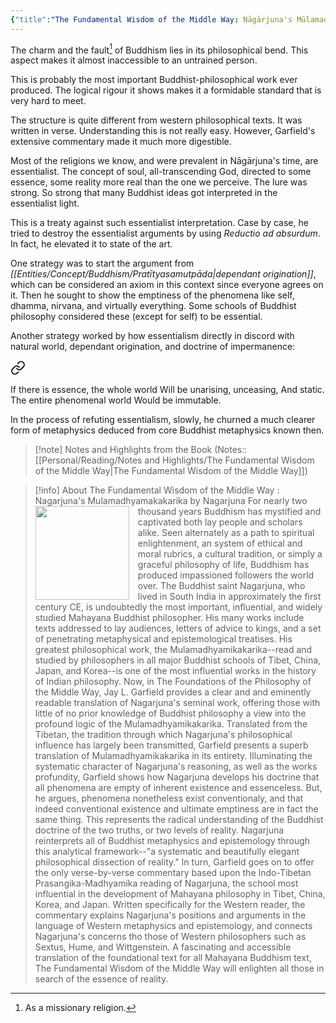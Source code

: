 ```yaml
---
{"title":"The Fundamental Wisdom of the Middle Way: Nāgārjuna's Mūlamadhyamakakārikā","aliases":["Mūlamadhyamakakārikā"],"created":"2020-11-10T01:03:50+06:00","updated":"2023-02-27T11:13:20+06:00","read_at":["2020-11-22T00:00:00+06:00"],"read_count":1,"authors":["Nāgārjuna","Jay L. Garfield"],"isbn10":195093364,"status":"Read","reviewed":true,"rating":5,"dg-note-icon":2,"dg-publish":true,"cover":"https://books.google.com/books/content?id=SO4RDAAAQBAJ&printsec=frontcover&img=1&zoom=1&edge=curl&source=gbs_api","tags":["existentialism","philosophy","buddhism","bestreads"],"permalink":"/personal/reading/books/read/the-fundamental-wisdom-of-the-middle-way/","dgPassFrontmatter":true,"noteIcon":2}
---
```


The charm and the fault[^1] of Buddhism lies in its philosophical bend. This aspect makes it almost inaccessible to an untrained person.

This is probably the most important Buddhist-philosophical work ever produced. The logical rigour it shows makes it a formidable standard that is very hard to meet.

The structure is quite different from western philosophical texts. It was written in verse. Understanding this is not really easy. However, Garfield's extensive commentary made it much more digestible. 

Most of the religions we know, and were prevalent in Nāgārjuna's time, are essentialist. The concept of soul, all-transcending God, directed to some essence, some reality more real than the one we perceive. The lure was strong. So strong that many Buddhist ideas got interpreted in the essentialist light.

This is a treaty against such essentialist interpretation. Case by case, he tried to destroy the essentialist arguments by using *Reductio ad absurdum*. In fact, he elevated it to state of the art.

One strategy was to start the argument from *[[Entities/Concept/Buddhism/Pratītyasamutpāda\|dependant origination]]*, which can be considered an axiom in this context since everyone agrees on it. Then he sought to show the emptiness of the phenomena like self, dhamma, nirvana, and virtually everything. Some schools of Buddhist philosophy considered these (except for self) to be essential.

Another strategy worked by how essentialism directly in discord with natural world, dependant origination, and doctrine of impermanence:


<div class="transclusion internal-embed is-loaded"><a class="markdown-embed-link" href="/personal/reading/notes-and-highlights/the-fundamental-wisdom-of-the-middle-way/#b90422" aria-label="Open link"><svg xmlns="http://www.w3.org/2000/svg" width="24" height="24" viewBox="0 0 24 24" fill="none" stroke="currentColor" stroke-width="2" stroke-linecap="round" stroke-linejoin="round" class="svg-icon lucide-link"><path d="M10 13a5 5 0 0 0 7.54.54l3-3a5 5 0 0 0-7.07-7.07l-1.72 1.71"></path><path d="M14 11a5 5 0 0 0-7.54-.54l-3 3a5 5 0 0 0 7.07 7.07l1.71-1.71"></path></svg></a><div class="markdown-embed">



If there is essence, the whole world 
Will be unarising, unceasing, 
And static. The entire phenomenal world 
Would be immutable. 

</div></div>


In the process of refuting essentialism, slowly, he churned a much clearer form of metaphysics deduced from core Buddhist metaphysics known then.

> [!note] Notes and Highlights from the Book
> (Notes:: [[Personal/Reading/Notes and Highlights/The Fundamental Wisdom of the Middle Way\|The Fundamental Wisdom of the Middle Way]])

> [!info] About The Fundamental Wisdom of the Middle Way : Nagarjuna's Mulamadhyamakakarika by Nagarjuna
><img src="https://books.google.com/books/content?id=SO4RDAAAQBAJ&printsec=frontcover&img=1&zoom=1&edge=curl&source=gbs_api" style="float: left; margin-right: 1em;width: 150px; height: auto;" /> For nearly two thousand years Buddhism has mystified and captivated both lay people and scholars alike. Seen alternately as a path to spiritual enlightenment, an system of ethical and moral rubrics, a cultural tradition, or simply a graceful philosophy of life, Buddhism has produced impassioned followers the world over. The Buddhist saint Nagarjuna, who lived in South India in approximately the first century CE, is undoubtedly the most important, influential, and widely studied Mahayana Buddhist philosopher. His many works include texts addressed to lay audiences, letters of advice to kings, and a set of penetrating metaphysical and epistemological treatises. His greatest philosophical work, the Mulamadhyamikakarika--read and studied by philosophers in all major Buddhist schools of Tibet, China, Japan, and Korea--is one of the most influential works in the history of Indian philosophy. Now, in The Foundations of the Philosophy of the Middle Way, Jay L. Garfield provides a clear and and eminently readable translation of Nagarjuna's seminal work, offering those with little of no prior knowledge of Buddhist philosophy a view into the profound logic of the Mulamadhyamikakarika. Translated from the Tibetan, the tradition through which Nagarjuna's philosophical influence has largely been transmitted, Garfield presents a superb translation of Mulamadhyamikakarika in its entirety. Illuminating the systematic character of Nagarjuna's reasoning, as well as the works profundity, Garfield shows how Nagarjuna develops his doctrine that all phenomena are empty of inherent existence and essenceless. But, he argues, phenomena nonetheless exist conventionaly, and that indeed conventional existence and ultimate emptiness are in fact the same thing. This represents the radical understanding of the Buddhist doctrine of the two truths, or two levels of reality. Nagarjuna reinterprets all of Buddhist metaphysics and epistemology through this analytical framework--"a systematic and beautifully elegant philosophical dissection of reality." In turn, Garfield goes on to offer the only verse-by-verse commentary based upon the Indo-Tibetan Prasangika-Madhyamika reading of Nagarjuna, the school most influential in the development of Mahayana philosophy in Tibet, China, Korea, and Japan. Written specifically for the Western reader, the commentary explains Nagarjuna's positions and arguments in the language of Western metaphysics and epistemology, and connects Nagarjuna's concerns tho those of Western philosophers such as Sextus, Hume, and Wittgenstein. A fascinating and accessible translation of the foundational text for all Mahayana Buddhism text, The Fundamental Wisdom of the Middle Way will enlighten all those in search of the essence of reality.

[^1]: As a missionary religion.